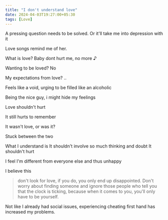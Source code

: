 ```yaml
---
title: "I don't understand love"
date: 2024-04-03T19:27:00+05:30
tags: [Love]
---  
```


A pressing question needs to be solved.
Or it'll take me into depression with it

Love songs remind me of her.


What is love?
Baby dont hurt me, no more ♪

Wanting to be loved?
No

My expectations from love?
..

Feels like a void, urging to be filled
like an alcoholic

Being the nice guy, i might hide my feelings

Love shouldn't hurt

It still hurts to remember

It wasn't love, or was it?

Stuck between the two

What I understand is
It shouldn't involve so much thinking and doubt
It shouldn't hurt

I feel I'm different from everyone else and thus unhappy


I believe this
>  don't look for love, if you do, you only end up disappointed. Don't worry about finding someone and ignore those people who tell you that the clock is ticking, because when it comes to you, you'll only have to be yourself.

Not like I already had social issues, experiencing cheating first hand has increased my problems.

